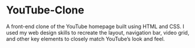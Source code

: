 # YouTube-Clone
A front-end clone of the YouTube homepage built using HTML and CSS. I used my web design skills to recreate the layout, navigation bar, video grid, and other key elements to closely match YouTube’s look and feel.
